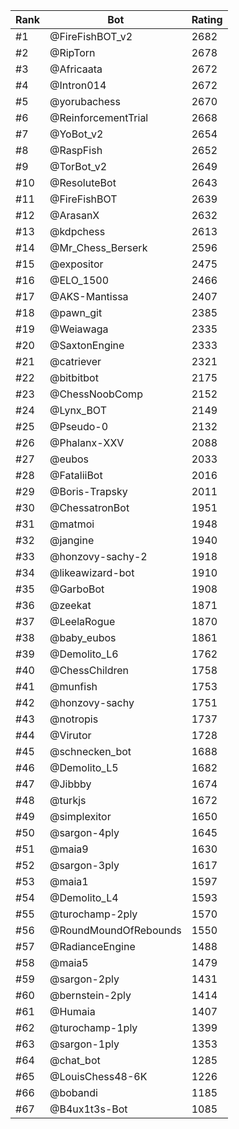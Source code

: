 Rank|Bot|Rating
---|---|---
#1|@FireFishBOT_v2|2682
#2|@RipTorn|2678
#3|@Africaata|2672
#4|@Intron014|2672
#5|@yorubachess|2670
#6|@ReinforcementTrial|2668
#7|@YoBot_v2|2654
#8|@RaspFish|2652
#9|@TorBot_v2|2649
#10|@ResoluteBot|2643
#11|@FireFishBOT|2639
#12|@ArasanX|2632
#13|@kdpchess|2613
#14|@Mr_Chess_Berserk|2596
#15|@expositor|2475
#16|@ELO_1500|2466
#17|@AKS-Mantissa|2407
#18|@pawn_git|2385
#19|@Weiawaga|2335
#20|@SaxtonEngine|2333
#21|@catriever|2321
#22|@bitbitbot|2175
#23|@ChessNoobComp|2152
#24|@Lynx_BOT|2149
#25|@Pseudo-0|2132
#26|@Phalanx-XXV|2088
#27|@eubos|2033
#28|@FataliiBot|2016
#29|@Boris-Trapsky|2011
#30|@ChessatronBot|1951
#31|@matmoi|1948
#32|@jangine|1940
#33|@honzovy-sachy-2|1918
#34|@likeawizard-bot|1910
#35|@GarboBot|1908
#36|@zeekat|1871
#37|@LeelaRogue|1870
#38|@baby_eubos|1861
#39|@Demolito_L6|1762
#40|@ChessChildren|1758
#41|@munfish|1753
#42|@honzovy-sachy|1751
#43|@notropis|1737
#44|@Virutor|1728
#45|@schnecken_bot|1688
#46|@Demolito_L5|1682
#47|@Jibbby|1674
#48|@turkjs|1672
#49|@simplexitor|1650
#50|@sargon-4ply|1645
#51|@maia9|1630
#52|@sargon-3ply|1617
#53|@maia1|1597
#54|@Demolito_L4|1593
#55|@turochamp-2ply|1570
#56|@RoundMoundOfRebounds|1550
#57|@RadianceEngine|1488
#58|@maia5|1479
#59|@sargon-2ply|1431
#60|@bernstein-2ply|1414
#61|@Humaia|1407
#62|@turochamp-1ply|1399
#63|@sargon-1ply|1353
#64|@chat_bot|1285
#65|@LouisChess48-6K|1226
#66|@bobandi|1185
#67|@B4ux1t3s-Bot|1085
